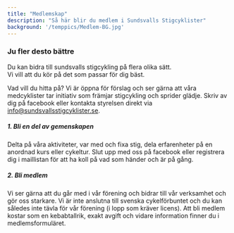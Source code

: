 ```yaml
---
title: "Medlemskap"
description: "Så här blir du medlem i Sundsvalls Stigcyklister"
background: '/temppics/Medlem-BG.jpg'
---
```

### Ju fler desto bättre
Du kan bidra till sundsvalls stigcykling på flera olika sätt.<br/>
Vi vill att du kör på det som passar för dig bäst.<br/>

Vad vill du hitta på? Vi är öppna för förslag och ser gärna att våra medcyklister tar initiativ som främjar stigcykling och sprider glädje. Skriv av dig på facebook eller kontakta styrelsen direkt via info@sundsvallsstigcyklister.se.

##### 1. Bli en del av gemenskapen

Delta på våra aktiviteter, var med och fixa stig, dela erfarenheter på en anordnad kurs eller cykeltur. Slut upp med oss på facebook eller registrera dig i maillistan för att ha koll på vad som händer och är på gång.

##### 2. Bli medlem

Vi ser gärna att du går med i vår förening och bidrar till vår verksamhet och gör oss starkare.
Vi är inte anslutna till svenska cykelförbuntet och du kan således inte tävla för vår förening (i lopp som kräver licens).
Att bli medlem kostar som en kebabtallrik, exakt avgift och vidare information finner du i medlemsformuläret.